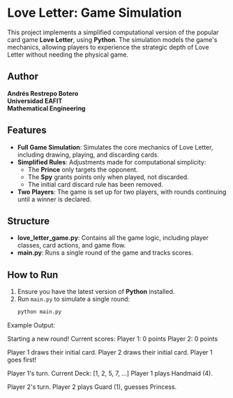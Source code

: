 # Love Letter: Game Simulation

This project implements a simplified computational version of the popular card game **Love Letter**, using **Python**. The simulation models the game's mechanics, allowing players to experience the strategic depth of Love Letter without needing the physical game.

## Author
**Andrés Restrepo Botero**  
**Universidad EAFIT**  
**Mathematical Engineering**  

## Features
- **Full Game Simulation**: Simulates the core mechanics of Love Letter, including drawing, playing, and discarding cards.
- **Simplified Rules**: Adjustments made for computational simplicity:
  - The **Prince** only targets the opponent.
  - The **Spy** grants points only when played, not discarded.
  - The initial card discard rule has been removed.
- **Two Players**: The game is set up for two players, with rounds continuing until a winner is declared.

## Structure
- **love_letter_game.py**: Contains all the game logic, including player classes, card actions, and game flow.
- **main.py**: Runs a single round of the game and tracks scores.

## How to Run
1. Ensure you have the latest version of **Python** installed.
2. Run `main.py` to simulate a single round:
   ```bash
   python main.py

Example Output: 

Starting a new round! Current scores:
Player 1: 0 points
Player 2: 0 points

Player 1 draws their initial card.
Player 2 draws their initial card.
Player 1 goes first!

Player 1's turn.
Current Deck: [1, 2, 5, 7, ...]
Player 1 plays Handmaid (4).

Player 2's turn.
Player 2 plays Guard (1), guesses Princess.
